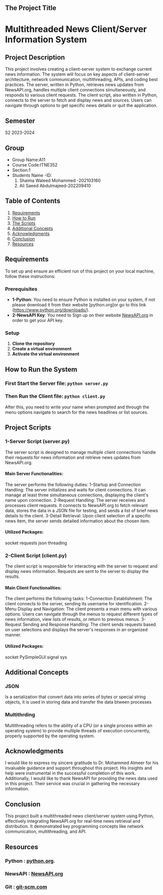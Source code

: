 ## The Project Title
# Multithreaded News Client/Server Information System

## Project Description
This project involves creating a client-server system to exchange current news information. The system will focus on key aspects of client-server architecture, network communication, multithreading, APIs, and coding best practices. The server, written in Python, retrieves news updates from NewsAPI.org, handles multiple client connections simultaneously, and responds to various client requests. The client script, also written in Python, connects to the server to fetch and display news and sources. Users can navigate through options to get specific news details or quit the application.

## Semester
S2 2023-2024

## Group
- Group Name:A11
- Course Code:ITNE352
- Section:1
- Students Name -ID: 
  1. Shaima Waleed Mohammed -202103160
  2. Ali Saeed Abdulmajeed-202209410

## Table of Contents
1. [Requirements](#Requirements)
2. [How to Run](#How-to-Run)
3. [The Scripts](#The-Scripts)
4. [Additional Concepts](#Additional-Concepts)
5. [Acknowledgments](#Acknowledgments)
6. [Conclusion](#Conclusion)
7. [Resources](#Resources)

## Requirements
To set up and ensure an efficient run of this project on your local machine, follow these instructions:

### Prerequisites
- **1-Python**: You need to ensure Python is installed on your system, if not please download it from their website [python.org]or go to this link (https://www.python.org/downloads/).
- **2-NewsAPI Key**: You need to Sign up on their website [NewsAPI.org](https://newsapi.org/) in order to get your API key.

### Setup
1. **Clone the repository**
2. **Create a virtual environment**
3. **Activate the virtual environment**

## How to Run the System
### First Start the Server file: `python server.py`
### Then Run the Client file: `python client.py `
After this, you need to write your name when prompted and through the menu options navigate to search for the news headlines or list sources.

## Project Scripts
### 1-Server Script (server.py)
The server script is designed to manage multiple client connections handle their requests for news information and retrieve news updates from NewsAPI.org.

#### Main Server Functionalities:
The server performs the following duties:
1-Startup and Connection Handling: The server initializes and waits for client connections. It can manage at least three simultaneous connections, displaying the client's name upon connection.
2-Request Handling: The server receives and processes client requests. It connects to NewsAPI.org to fetch relevant data, stores the data in a JSON file for testing, and sends a list of brief news details to the client.
3-Detail Retrieval: Upon client selection of a specific news item, the server sends detailed information about the chosen item.

#### Utilized Packages:
socket
requests
json
threading

### 2-Client Script (client.py)
The client script is responsible for interacting with the server to request and display news information. Requests are sent to the server to display the results.

#### Main Client Functionalities:
The client performs the following tasks:
1-Connection Establishment: The client connects to the server, sending its username for identification.
2-Menu Display and Navigation: The client presents a main menu with various options. Users can navigate through the menus to request different types of news information, view lists of results, or return to previous menus.
3-Request Sending and Response Handling: The client sends requests based on user selections and displays the server's responses in an organized manner.

#### Utilized Packages:
socket
PySimpleGUI
signal
sys

## Additional Concepts
### JSON
Is a serialization that convert data into series of bytes or special
string objects, it is used in storing data and transfer the data btween processes
### Multithrding 
Multithreading refers to the ability of a CPU (or a single process within an operating system) to provide multiple threads of execution concurrently, properly supported by the operating system. 

## Acknowledgments
I would like to express my sincere gratitude to Dr. Mohammed Almeer for his invaluable guidance and support throughout this project. His insights and help were instrumental in the successful completion of this work. Additionally, I would like to thank NewsAPI for providing the news data used in this project. Their service was crucial in gathering the necessary information.

## Conclusion
This project built a multithreaded news client/server system using Python, effectively integrating NewsAPI.org for real-time news retrieval and distribution. It demonstrated key programming concepts like network communication, multithreading, and API.

## Resources
### Python : [python.org](https://www.python.org/downloads/).
### NewsAPI : [NewsAPI.org](https://newsapi.org/)
### Git : [git-scm.com](https://git-scm.com/downloads)
